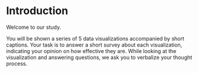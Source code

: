 # Introduction

Welcome to our study.

You will be shown a series of 5 data visualizations accompanied by short captions.
Your task is to answer a short survey about each visualization, indicating your opinion on how effective they are.
While looking at the visualization and answering questions, we ask you to verbalize your thought process.